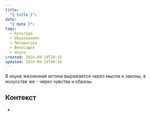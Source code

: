 ```yaml
---
title:
  "{ title }": 
date:
  "{ date }": 
tags:
  - Культура
  - Образование
  - Литература
  - Философия
  - Наука
created: 2024-09-18T20:15
updated: 2024-09-19T08:36
---
```

В науке жизненная истина выражается через мысли и законы, в искусстве же - через чувства и образы.

## Контекст
- 

